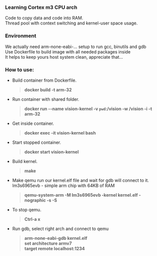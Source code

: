 ### Learning Cortex m3 CPU arch
Code to copy data and code into RAM.<br>
Thread pool with context switching and kernel-user space usage.
### Environment
We actually need arm-none-eabi-... setup to run gcc, binutils and gdb<br>
Use Dockerfile to build image with all needed packages inside<br>
It helps to keep yours host system clean, appreciate that...
### How to use:
- Build container from Dockerfile.
    > **docker build -t arm-32**
- Run container with shared folder.
    > **docker run --name vision-kernel -v `pwd`:/vision -w /vision -i -t arm-32**
- Get inside container.
    > **docker exec -it vision-kernel bash**
- Start stopped container.
    > **docker start vision-kernel**
- Build kernel.
    > **make**
- Make qemu run our kernel.elf file and wait for gdb will connect to it.<br>lm3s6965evb - simple arm chip with 64KB of RAM
    > **qemu-system-arm -M lm3s6965evb -kernel kernel.elf -nographic -s -S**
- To stop qemu.
    > **Ctrl-a x**
- Run gdb, select right arch and connect to qemu
    > **arm-none-eabi-gdb kernel.elf**  
    > **set architecture armv7**  
    > **target remote localhost:1234**

